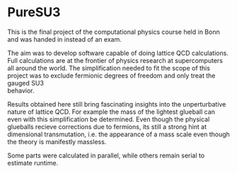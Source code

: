 # PureSU3
This is the final project of the computational physics course held in Bonn and
was handed in instead of an exam.

The aim was to develop software capable of doing lattice QCD calculations.
Full calculations are at the frontier of physics research at supercomputers
all around the world. The simplification needed to fit the scope of this project
was to exclude fermionic degrees of freedom and only treat the gauged SU3  
behavior.

Results obtained here still bring fascinating insights into the unperturbative
nature of lattice QCD. For example the mass of the lightest glueball can
even with this simplification be determined. Even though the physical
glueballs recieve corrections due to fermions, its still a strong hint at
dimensional transmutation, i.e. the appearance of a mass scale even though the
theory is manifestly massless.

Some parts were calculated in parallel, while others remain serial to estimate
runtime.
